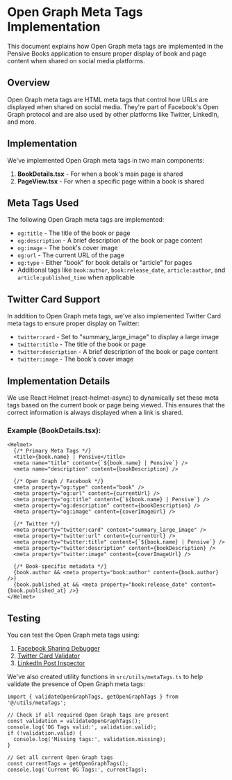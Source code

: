 # Open Graph Meta Tags Implementation

This document explains how Open Graph meta tags are implemented in the Pensive Books application to ensure proper display of book and page content when shared on social media platforms.

## Overview

Open Graph meta tags are HTML meta tags that control how URLs are displayed when shared on social media. They're part of Facebook's Open Graph protocol and are also used by other platforms like Twitter, LinkedIn, and more.

## Implementation

We've implemented Open Graph meta tags in two main components:

1. **BookDetails.tsx** - For when a book's main page is shared
2. **PageView.tsx** - For when a specific page within a book is shared

## Meta Tags Used

The following Open Graph meta tags are implemented:

- `og:title` - The title of the book or page
- `og:description` - A brief description of the book or page content
- `og:image` - The book's cover image
- `og:url` - The current URL of the page
- `og:type` - Either "book" for book details or "article" for pages
- Additional tags like `book:author`, `book:release_date`, `article:author`, and `article:published_time` when applicable

## Twitter Card Support

In addition to Open Graph meta tags, we've also implemented Twitter Card meta tags to ensure proper display on Twitter:

- `twitter:card` - Set to "summary_large_image" to display a large image
- `twitter:title` - The title of the book or page
- `twitter:description` - A brief description of the book or page content
- `twitter:image` - The book's cover image

## Implementation Details

We use React Helmet (react-helmet-async) to dynamically set these meta tags based on the current book or page being viewed. This ensures that the correct information is always displayed when a link is shared.

### Example (BookDetails.tsx):

```tsx
<Helmet>
  {/* Primary Meta Tags */}
  <title>{book.name} | Pensive</title>
  <meta name="title" content={`${book.name} | Pensive`} />
  <meta name="description" content={bookDescription} />
  
  {/* Open Graph / Facebook */}
  <meta property="og:type" content="book" />
  <meta property="og:url" content={currentUrl} />
  <meta property="og:title" content={`${book.name} | Pensive`} />
  <meta property="og:description" content={bookDescription} />
  <meta property="og:image" content={coverImageUrl} />
  
  {/* Twitter */}
  <meta property="twitter:card" content="summary_large_image" />
  <meta property="twitter:url" content={currentUrl} />
  <meta property="twitter:title" content={`${book.name} | Pensive`} />
  <meta property="twitter:description" content={bookDescription} />
  <meta property="twitter:image" content={coverImageUrl} />
  
  {/* Book-specific metadata */}
  {book.author && <meta property="book:author" content={book.author} />}
  {book.published_at && <meta property="book:release_date" content={book.published_at} />}
</Helmet>
```

## Testing

You can test the Open Graph meta tags using:

1. [Facebook Sharing Debugger](https://developers.facebook.com/tools/debug/)
2. [Twitter Card Validator](https://cards-dev.twitter.com/validator)
3. [LinkedIn Post Inspector](https://www.linkedin.com/post-inspector/)

We've also created utility functions in `src/utils/metaTags.ts` to help validate the presence of Open Graph meta tags:

```tsx
import { validateOpenGraphTags, getOpenGraphTags } from '@/utils/metaTags';

// Check if all required Open Graph tags are present
const validation = validateOpenGraphTags();
console.log('OG Tags valid:', validation.valid);
if (!validation.valid) {
  console.log('Missing tags:', validation.missing);
}

// Get all current Open Graph tags
const currentTags = getOpenGraphTags();
console.log('Current OG Tags:', currentTags);
``` 